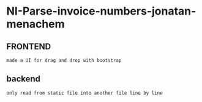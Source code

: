 # NI-Parse-invoice-numbers-jonatan-menachem

## FRONTEND
    made a UI for drag and drop with bootstrap

## backend
    only read from static file into another file line by line